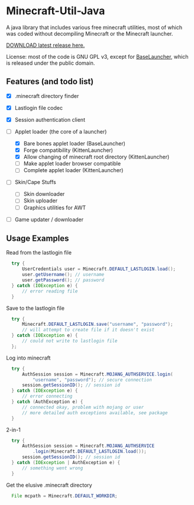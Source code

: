 Minecraft-Util-Java
===================

A java library that includes various free minecraft utilities, most of which was coded without decompiling Minecraft or the Minecraft launcher.

[DOWNLOAD latest release here.](https://github.com/Higgs1/Minecraft-Util-Java/raw/master/dist/minecraft-util.jar)

License: most of the code is GNU GPL v3, except for [BaseLauncher](src/tk/rainbowfoxes/minecraft/launcher/BaseLauncher.java), which is released under the public domain.

Features (and todo list)
------------------------

- [x] .minecraft directory finder
- [x] Lastlogin file codec
- [x] Session authentication client 
- [ ] Applet loader (the core of a launcher)
    - [x] Bare bones applet loader (BaseLauncher)
    - [x] Forge compatibility (KittenLauncher)
    - [x] Allow changing of minecraft root directory (KittenLauncher)
    - [ ] Make applet loader browser compatible
    - [ ] Complete applet loader (KittenLauncher)
- [ ] Skin/Cape Stuffs
    - [ ] Skin downloader
    - [ ] Skin uploader
    - [ ] Graphics utilities for AWT
- [ ] Game updater / downloader


Usage Examples
--------------

Read from the lastlogin file
```java
  try {
      UserCredentials user = Minecraft.DEFAULT_LASTLOGIN.load();
      user.getUsername(); // username
      user.getPassword(); // password
  } catch (IOException e) {
      // error reading file
  }
```

Save to the lastlogin file
```java
  try {
      Minecraft.DEFAULT_LASTLOGIN.save("username", "password");
      // will attempt to create file if it doesn't exist
  } catch (IOException e) {
      // could not write to lastlogin file
  };
```

Log into minecraft
```java
  try {
      AuthSession session = Minecraft.MOJANG_AUTHSERVICE.login(
          "username", "password"); // secure connection
      session.getSessionID(); // session id
  } catch (IOException e) {
      // error connecting
  } catch (AuthException e) {
      // connected okay, problem with mojang or user
      // more detailed auth exceptions available, see package
  }
```

2-in-1
```java
  try {
      AuthSession session = Minecraft.MOJANG_AUTHSERVICE
          .login(Minecraft.DEFAULT_LASTLOGIN.load());
      session.getSessionID(); // session id
  } catch (IOException | AuthException e) {
      // something went wrong
  }
```

Get the elusive .minecraft directory
```java
  File mcpath = Minecraft.DEFAULT_WORKDIR;
```
